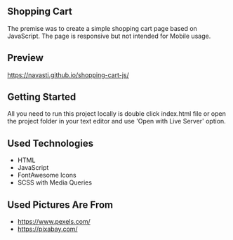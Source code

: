 ## Shopping Cart
The premise was to create a simple shopping cart page based on JavaScript. The page is responsive but not intended for Mobile usage. 

## Preview
https://navasti.github.io/shopping-cart-js/

## Getting Started
All you need to run this project locally is double click index.html file or open the project folder in your text editor and use 'Open with Live Server' option.

## Used Technologies
* HTML
* JavaScript
* FontAwesome Icons
* SCSS with Media Queries

## Used Pictures Are From
* https://www.pexels.com/
* https://pixabay.com/
